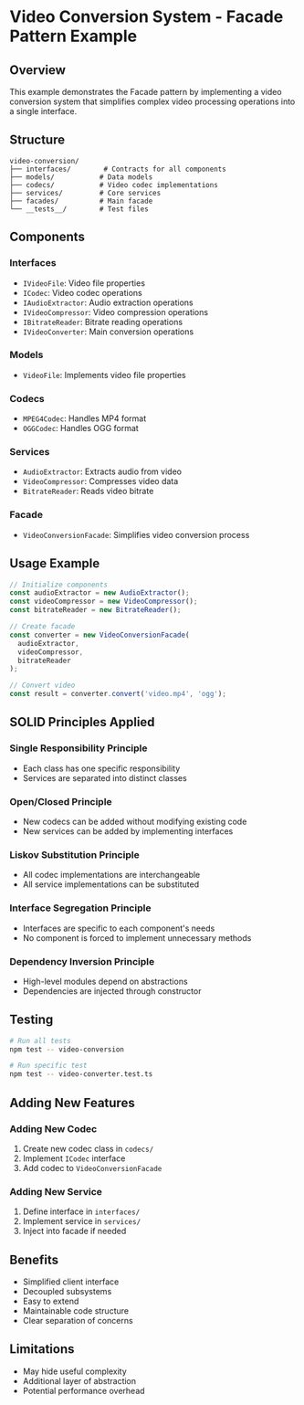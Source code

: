 # Video Conversion System - Facade Pattern Example

## Overview
This example demonstrates the Facade pattern by implementing a video conversion system that simplifies complex video processing operations into a single interface.

## Structure
```
video-conversion/
├── interfaces/        # Contracts for all components
├── models/           # Data models
├── codecs/           # Video codec implementations
├── services/         # Core services
├── facades/          # Main facade
└── __tests__/        # Test files
```

## Components

### Interfaces
- `IVideoFile`: Video file properties
- `ICodec`: Video codec operations
- `IAudioExtractor`: Audio extraction operations
- `IVideoCompressor`: Video compression operations
- `IBitrateReader`: Bitrate reading operations
- `IVideoConverter`: Main conversion operations

### Models
- `VideoFile`: Implements video file properties

### Codecs
- `MPEG4Codec`: Handles MP4 format
- `OGGCodec`: Handles OGG format

### Services
- `AudioExtractor`: Extracts audio from video
- `VideoCompressor`: Compresses video data
- `BitrateReader`: Reads video bitrate

### Facade
- `VideoConversionFacade`: Simplifies video conversion process

## Usage Example
```typescript
// Initialize components
const audioExtractor = new AudioExtractor();
const videoCompressor = new VideoCompressor();
const bitrateReader = new BitrateReader();

// Create facade
const converter = new VideoConversionFacade(
  audioExtractor,
  videoCompressor,
  bitrateReader
);

// Convert video
const result = converter.convert('video.mp4', 'ogg');
```

## SOLID Principles Applied

### Single Responsibility Principle
- Each class has one specific responsibility
- Services are separated into distinct classes

### Open/Closed Principle
- New codecs can be added without modifying existing code
- New services can be added by implementing interfaces

### Liskov Substitution Principle
- All codec implementations are interchangeable
- All service implementations can be substituted

### Interface Segregation Principle
- Interfaces are specific to each component's needs
- No component is forced to implement unnecessary methods

### Dependency Inversion Principle
- High-level modules depend on abstractions
- Dependencies are injected through constructor

## Testing
```bash
# Run all tests
npm test -- video-conversion

# Run specific test
npm test -- video-converter.test.ts
```

## Adding New Features

### Adding New Codec
1. Create new codec class in `codecs/`
2. Implement `ICodec` interface
3. Add codec to `VideoConversionFacade`

### Adding New Service
1. Define interface in `interfaces/`
2. Implement service in `services/`
3. Inject into facade if needed

## Benefits
- Simplified client interface
- Decoupled subsystems
- Easy to extend
- Maintainable code structure
- Clear separation of concerns

## Limitations
- May hide useful complexity
- Additional layer of abstraction
- Potential performance overhead 